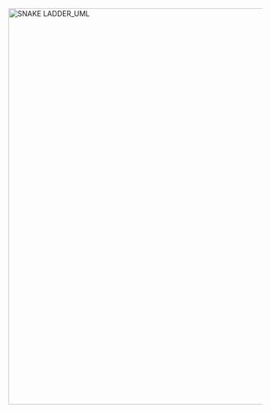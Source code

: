 <img width="2334" height="786" alt="SNAKE LADDER_UML" src="https://github.com/user-attachments/assets/7f8383ae-f294-4684-9dbb-cbdfcf0d9614" />

